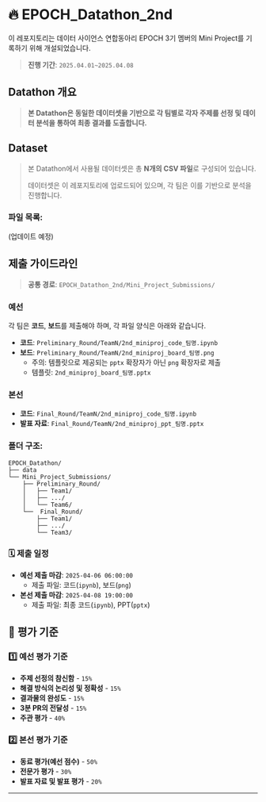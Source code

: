 # 🔥 EPOCH_Datathon_2nd
이 레포지토리는 데이터 사이언스 연합동아리 EPOCH 3기 멤버의 Mini Project를 기록하기 위해 개설되었습니다.
> **진행 기간**: `2025.04.01~2025.04.08`


## Datathon 개요
> **본 Datathon은 동일한 데이터셋을 기반으로 각 팀별로 각자 주제를 선정 및 데이터 분석을 통하여 최종 결과를 도출합니다.**

## Dataset
> 본 Datathon에서 사용될 데이터셋은 총 **N개의 CSV 파일**로 구성되어 있습니다. 
> 
> 데이터셋은 이 레포지토리에 업로드되어 있으며, 각 팀은 이를 기반으로 분석을 진행합니다.

### 파일 목록:
(업데이트 예정)

## 제출 가이드라인
> **공통 경로**: `EPOCH_Datathon_2nd/Mini_Project_Submissions/`
### 예선
각 팀은 **코드**, **보드**를 제출해야 하며, 각 파일 양식은 아래와 같습니다.
- **코드**: `Preliminary_Round/TeamN/2nd_miniproj_code_팀명.ipynb`
- **보드**: `Preliminary_Round/TeamN/2nd_miniproj_board_팀명.png`
  - 주의: 템플릿으로 제공되는 `pptx` 확장자가 아닌 `png` 확장자로 제출
  - 템플릿: `2nd_miniproj_board_팀명.pptx`

### 본선
- **코드**: `Final_Round/TeamN/2nd_miniproj_code_팀명.ipynb`
- **발표 자료**: `Final_Round/TeamN/2nd_miniproj_ppt_팀명.pptx`

### 폴더 구조:
```
EPOCH_Datathon/
├── data
└── Mini_Project_Submissions/
    ├── Preliminary_Round/
    │   ├── Team1/
    │   ├── .../
    │   └── Team6/
    └──  Final_Round/
        ├── Team1/
        ├── .../
        └── Team3/

```

### 🗓️ 제출 일정
- **예선 제출 마감**: `2025-04-06 06:00:00`
  - 제출 파일: 코드(`ipynb`), 보드(`png`)
- **본선 제출 마감**: `2025-04-08 19:00:00`
  - 제출 파일: 최종 코드(`ipynb`), PPT(`pptx`)

## 💯 평가 기준
### 1️⃣ 예선 평가 기준
- **주제 선정의 참신함** - `15%`
- **해결 방식의 논리성 및 정확성** - `15%`
- **결과물의 완성도** - `15%`
- **3분 PR의 전달성** - `15%`
- **주관 평가** - `40%`

### 2️⃣ 본선 평가 기준
- **동료 평가(예선 점수)** - `50%`
- **전문가 평가** - `30%`
- **발표 자료 및 발표 평가** - `20%`

---
